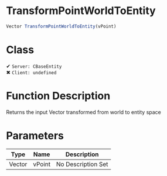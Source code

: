 # TransformPointWorldToEntity
```js
Vector TransformPointWorldToEntity(vPoint)
```
# Class
✔ `Server: CBaseEntity`  
✖ `Client: undefined`  

# Function Description
Returns the input Vector transformed from world to entity space
# Parameters
Type|Name|Description
--|--|--
Vector|vPoint|No Description Set
